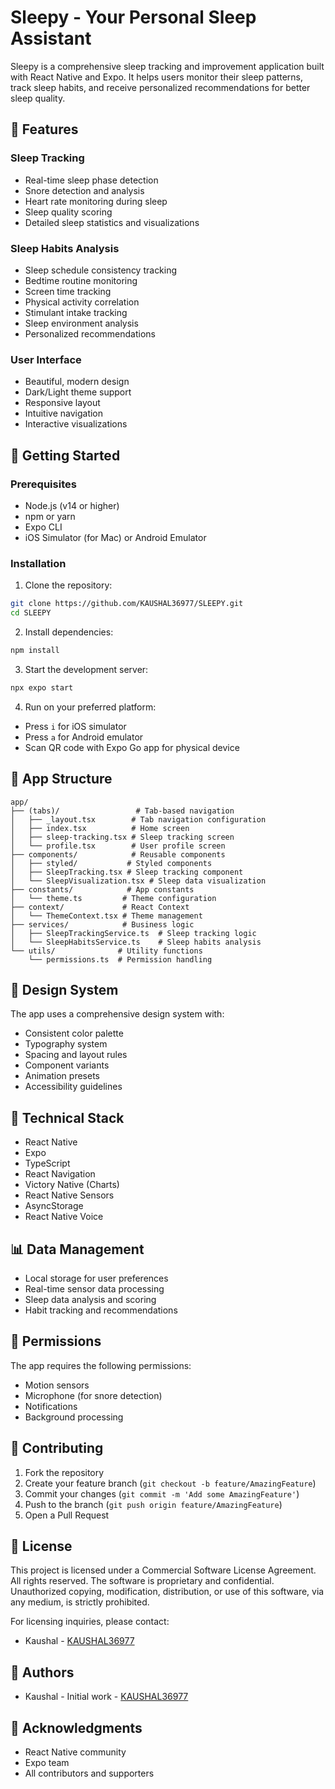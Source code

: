 # Sleepy - Your Personal Sleep Assistant

Sleepy is a comprehensive sleep tracking and improvement application built with React Native and Expo. It helps users monitor their sleep patterns, track sleep habits, and receive personalized recommendations for better sleep quality.

## 🌟 Features

### Sleep Tracking
- Real-time sleep phase detection
- Snore detection and analysis
- Heart rate monitoring during sleep
- Sleep quality scoring
- Detailed sleep statistics and visualizations

### Sleep Habits Analysis
- Sleep schedule consistency tracking
- Bedtime routine monitoring
- Screen time tracking
- Physical activity correlation
- Stimulant intake tracking
- Sleep environment analysis
- Personalized recommendations

### User Interface
- Beautiful, modern design
- Dark/Light theme support
- Responsive layout
- Intuitive navigation
- Interactive visualizations

## 🚀 Getting Started

### Prerequisites
- Node.js (v14 or higher)
- npm or yarn
- Expo CLI
- iOS Simulator (for Mac) or Android Emulator

### Installation

1. Clone the repository:
```bash
git clone https://github.com/KAUSHAL36977/SLEEPY.git
cd SLEEPY
```

2. Install dependencies:
```bash
npm install
```

3. Start the development server:
```bash
npx expo start
```

4. Run on your preferred platform:
- Press `i` for iOS simulator
- Press `a` for Android emulator
- Scan QR code with Expo Go app for physical device

## 📱 App Structure

```
app/
├── (tabs)/                 # Tab-based navigation
│   ├── _layout.tsx        # Tab navigation configuration
│   ├── index.tsx          # Home screen
│   ├── sleep-tracking.tsx # Sleep tracking screen
│   └── profile.tsx        # User profile screen
├── components/            # Reusable components
│   ├── styled/           # Styled components
│   ├── SleepTracking.tsx # Sleep tracking component
│   └── SleepVisualization.tsx # Sleep data visualization
├── constants/            # App constants
│   └── theme.ts         # Theme configuration
├── context/             # React Context
│   └── ThemeContext.tsx # Theme management
├── services/            # Business logic
│   ├── SleepTrackingService.ts  # Sleep tracking logic
│   └── SleepHabitsService.ts    # Sleep habits analysis
└── utils/              # Utility functions
    └── permissions.ts  # Permission handling
```

## 🎨 Design System

The app uses a comprehensive design system with:
- Consistent color palette
- Typography system
- Spacing and layout rules
- Component variants
- Animation presets
- Accessibility guidelines

## 🔧 Technical Stack

- React Native
- Expo
- TypeScript
- React Navigation
- Victory Native (Charts)
- React Native Sensors
- AsyncStorage
- React Native Voice

## 📊 Data Management

- Local storage for user preferences
- Real-time sensor data processing
- Sleep data analysis and scoring
- Habit tracking and recommendations

## 🔐 Permissions

The app requires the following permissions:
- Motion sensors
- Microphone (for snore detection)
- Notifications
- Background processing

## 🤝 Contributing

1. Fork the repository
2. Create your feature branch (`git checkout -b feature/AmazingFeature`)
3. Commit your changes (`git commit -m 'Add some AmazingFeature'`)
4. Push to the branch (`git push origin feature/AmazingFeature`)
5. Open a Pull Request

## 📝 License

This project is licensed under a Commercial Software License Agreement. All rights reserved. The software is proprietary and confidential. Unauthorized copying, modification, distribution, or use of this software, via any medium, is strictly prohibited.

For licensing inquiries, please contact:
- Kaushal - [KAUSHAL36977](https://github.com/KAUSHAL36977)

## 👥 Authors

- Kaushal - Initial work - [KAUSHAL36977](https://github.com/KAUSHAL36977)

## 🙏 Acknowledgments

- React Native community
- Expo team
- All contributors and supporters 